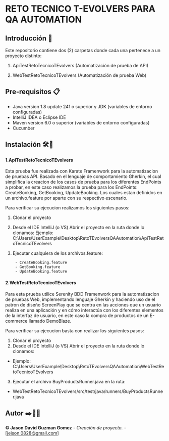 
# **RETO TECNICO T-EVOLVERS PARA QA AUTOMATION**

## Introducción 📖

Este repositorio contiene dos (2) carpetas donde cada una pertenece a un proyecto distinto:

1. ApiTestRetoTecnicoTEvolvers (Automatización de prueba de API)

2. WebTestRetoTecnicoTEvolvers (Automatización de prueba Web)

## Pre-requisitos 📋
- Java version 1.8 update 241 o superior y JDK (variables de entorno configuradas)
- IntelliJ IDEA  o Eclipse IDE  
- Maven version 6.0 o superior (variables de entorno configuradas)
- Cucumber

## Instalación 🛠️🔩

#### **1.ApiTestRetoTecnicoTEvolvers**

Esta prueba fue realizada con Karate Framenwork para la automatizacion de pruebas API. Basado en el lenguaje de comportamiento Gherkin, el cual simplifica la creacion de los casos de prueba para los diferentes EndPoints a probar, en este caso realizamos la prueba para los EndPoints: CreateBooking, GetBooking, UpdateBooking. Los cuales estan definidos en un archivo.feature por aparte con su respectivo escenario.

Para verificar su ejecucion realizamos los siguientes pasos:
1. Clonar el proyecto
2.  Desde el IDE IntelliJ (o VS) Abrir el proyecto en la ruta donde lo clonamos:
Ejemplo: C:\Users\UserExample\Desktop\RetoTEvolversQAAutomation\ApiTestRetoTecnicoTEvolvers

3. Ejecutar cualquiera de los archivos.feature:

		- CreateBooking.feature
		- GetBooking.feature
		- UpdateBooking.feature


#### **2.WebTestRetoTecnicoTEvolvers**

Para esta prueba utilice Serenity BDD Framenwork para la automatizacion de pruebas Web, implementando lenguaje Gherkin y haciendo uso de el patron de diseño ScreenPlay que se centra en las acciones que un usuario realiza en una aplicación y en cómo interactúa con los diferentes elementos de la interfaz de usuario, en este caso la compra de productos de un E-commerce llamado DemoBlaze.

Para verificar su ejecucion basta con  realizar los siguientes pasos:

1. Clonar el proyecto
2.  Desde el IDE IntelliJ (o VS) Abrir el proyecto en la ruta donde lo clonamos:
 - Ejemplo: C:\Users\UserExample\Desktop\RetoTEvolversQAAutomation\WebTestRetoTecnicoTEvolvers

3. Ejecutar el archivo BuyProductsRunner.java en la ruta:

  - WebTestRetoTecnicoTEvolvers/src/test/java/runners/BuyProductsRunner.java
  
## Autor ✒️👨🏻‍
 **©️ Jason David Guzman Gomez** - *Creación de proyecto.* - [jeison.0828@gmail.com]
